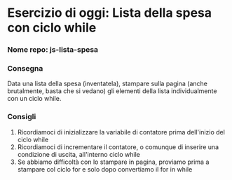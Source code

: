 # Esercizio di oggi: Lista della spesa con ciclo while
### Nome repo: js-lista-spesa

### Consegna
Data una lista della spesa (inventatela), stampare sulla pagina (anche brutalmente, basta che si vedano) gli elementi della lista individualmente con un ciclo while.
### Consigli
1. Ricordiamoci di inizializzare la variabile di contatore prima dell'inizio del ciclo while
1. Ricordiamoci di incrementare il contatore, o comunque di inserire una condizione di uscita, all'interno ciclo while
1. Se abbiamo difficoltà con lo stampare in pagina, proviamo prima a stampare col ciclo for e solo dopo convertiamo il for in while